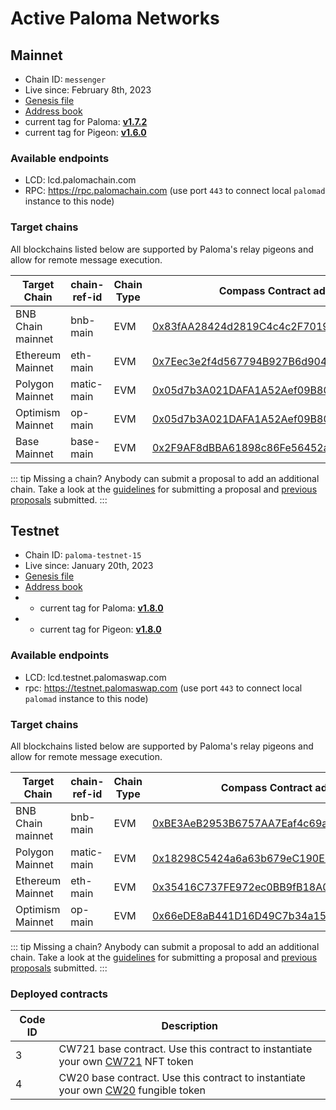 # Active Paloma Networks

## Mainnet

 - Chain ID: `messenger`
 - Live since: February 8th, 2023
 - [Genesis file](https://raw.githubusercontent.com/palomachain/mainnet/master/messenger/genesis.json) 
 - [Address book](https://raw.githubusercontent.com/palomachain/mainnet/master/messenger/addrbook.json)
 - current tag for Paloma: [**v1.7.2**](https://github.com/palomachain/paloma/releases/tag/v1.7.2)
 - current tag for Pigeon: [**v1.6.0**](https://github.com/palomachain/pigeon/releases/tag/v1.6.0)


### Available endpoints
- LCD: lcd.palomachain.com
- RPC: https://rpc.palomachain.com (use port `443`  to connect local `palomad` instance to this node)

### Target chains 

All blockchains listed below are supported by Paloma's relay pigeons and allow for remote message execution.

|Target Chain|chain-ref-id|Chain Type|Compass Contract address|Status|
|------------|------------|----------|------------------------|------|
| BNB Chain mainnet| bnb-main | EVM | [0x83fAA28424d2819C4c4c2F701998C47d572fB2f4](https://bscscan.com/address/0x83fAA28424d2819C4c4c2F701998C47d572fB2f4) | Live |
| Ethereum Mainnet | eth-main | EVM | [0x7Eec3e2f4d567794B927B6d904Fbf973bC8D15e6](https://etherscan.io/address/0x7Eec3e2f4d567794B927B6d904Fbf973bC8D15e6) | Live |
| Polygon Mainnet | matic-main| EVM | [0x05d7b3A021DAFA1A52Aef09B8057493847cb6800](https://polygonscan.com/address/0x05d7b3a021dafa1a52aef09b8057493847cb6800) | Live |
| Optimism Mainnet | op-main  | EVM | [0x05d7b3A021DAFA1A52Aef09B8057493847cb6800](https://optimistic.etherscan.io/address/0x05d7b3A021DAFA1A52Aef09B8057493847cb6800) | Live |
| Base Mainnet | base-main |    EVM | [0x2F9AF8dBBA61898c86Fe56452a2CEddc8aEb139E](https://basescan.org/address/0x2F9AF8dBBA61898c86Fe56452a2CEddc8aEb139E) | Live |


::: tip 
Missing a chain? Anybody can submit a proposal to add an additional chain. Take a look at the [guidelines](https://forum.palomachain.com/t/how-to-create-a-paloma-improvement-proposal-or-pip/64) for submitting a proposal and [previous proposals](https://forum.palomachain.com/c/governance/6) submitted.
:::



## Testnet
 - Chain ID: `paloma-testnet-15`
 - Live since: January 20th, 2023
 - [Genesis file](https://raw.githubusercontent.com/palomachain/testnet/master/paloma-testnet-15/genesis.json)
 - [Address book](https://raw.githubusercontent.com/palomachain/testnet/master/paloma-testnet-15/addrbook.json)
 -  - current tag for Paloma: [**v1.8.0**](https://github.com/palomachain/paloma/releases/tag/v1.8.0)
 -   - current tag for Pigeon: [**v1.8.0**](https://github.com/palomachain/pigeon/releases/tag/v1.8.0)


### Available endpoints
- LCD: lcd.testnet.palomaswap.com
- rpc: https://testnet.palomaswap.com (use port `443` to connect local `palomad` instance to this node)


### Target chains 

All blockchains listed below are supported by Paloma's relay pigeons and allow for remote message execution.

|Target Chain|chain-ref-id|Chain Type|Compass Contract address|Status|
|------------|------------|----------|------------------------|------|
| BNB Chain mainnet | bnb-main | EVM | [0xBE3AeB2953B6757AA7Eaf4c69a66D6316c98363e](https://bscscan.com/address/0xBE3AeB2953B6757AA7Eaf4c69a66D6316c98363e) |Live|
| Polygon Mainnet | matic-main | EVM | [0x18298C5424a6a63b679eC190E8421855D7184Dd4](https://polygonscan.com/address/0x18298C5424a6a63b679eC190E8421855D7184Dd4)|Live|
| Ethereum Mainnet | eth-main | EVM | [0x35416C737FE972ec0BB9fB18A0DdD4A24A9990DE](https://etherscan.io/address/0x35416C737FE972ec0BB9fB18A0DdD4A24A9990DE) | Live |
| Optimism Mainnet | op-main  | EVM | [0x66eDE8aB441D16D49C7b34a1503AD0a66B14ea81](https://optimistic.etherscan.io/address/0x66eDE8aB441D16D49C7b34a1503AD0a66B14ea81) | Live |

::: tip 
Missing a chain? Anybody can submit a proposal to add an additional chain. Take a look at the [guidelines](https://forum.palomachain.com/t/how-to-create-a-paloma-improvement-proposal-or-pip/64) for submitting a proposal and [previous proposals](https://forum.palomachain.com/c/governance/6) submitted.
:::

### Deployed contracts 

|Code ID  |Description|
|-------|-----------| 
|  3  | CW721 base contract. Use this contract to instantiate your own [CW721](../../guide/develop/quick-start/paloma-py/cw721.md) NFT token|
|  4  | CW20 base contract. Use this contract to instantiate your own [CW20](../../guide/develop/quick-start/paloma-py/cw20.md) fungible token|
